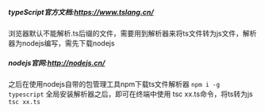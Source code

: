 ##### typeScript官方文档:https://www.tslang.cn/
浏览器默认不能解析.ts后缀的文件，需要用到解析器来将ts文件转为js文件，解析器为nodejs编写，需先下载nodejs
##### nodejs官网:http://nodejs.cn/
之后在使用nodejs自带的包管理工具npm下载ts文件解析器
`npm i -g typescript`
全局安装解析器之后，即可在终端中使用 tsc xx.ts命令，将ts转为js
`tsc xx.ts`